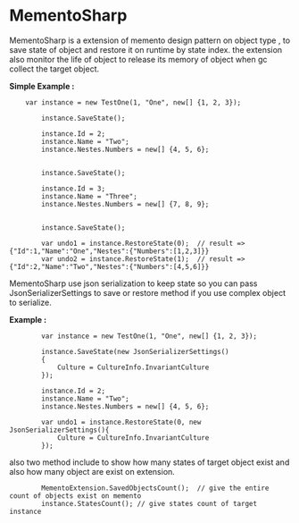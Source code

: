 # MementoSharp

MementoSharp is a extension of memento design pattern on object type , to save state of object
and restore it on runtime by state index.
the extension also monitor the life of object to release its memory of object when gc collect the target
object.


**Simple Example :**

        var instance = new TestOne(1, "One", new[] {1, 2, 3});
             
            instance.SaveState();

            instance.Id = 2;
            instance.Name = "Two";
            instance.Nestes.Numbers = new[] {4, 5, 6};


            instance.SaveState();

            instance.Id = 3;
            instance.Name = "Three";
            instance.Nestes.Numbers = new[] {7, 8, 9};


            instance.SaveState();

            var undo1 = instance.RestoreState(0);  // result => {"Id":1,"Name":"One","Nestes":{"Numbers":[1,2,3]}}
            var undo2 = instance.RestoreState(1);  // result => {"Id":2,"Name":"Two","Nestes":{"Numbers":[4,5,6]}}


MementoSharp use json serialization to keep state so you can pass JsonSerializerSettings
to save or restore method if you use complex object to serialize.

**Example :**
            
            var instance = new TestOne(1, "One", new[] {1, 2, 3});

            instance.SaveState(new JsonSerializerSettings()
            {
                Culture = CultureInfo.InvariantCulture
            });

            instance.Id = 2;
            instance.Name = "Two";
            instance.Nestes.Numbers = new[] {4, 5, 6};

            var undo1 = instance.RestoreState(0, new JsonSerializerSettings(){
                Culture = CultureInfo.InvariantCulture
            });

also two method include to show how many states of target object exist and also how many 
object are exist on extension.

            MementoExtension.SavedObjectsCount();  // give the entire count of objects exist on memento
            instance.StatesCount(); // give states count of target instance